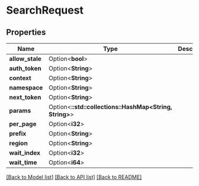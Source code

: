 # SearchRequest

## Properties

| Name            | Type                                                    | Description | Notes      |
| --------------- | ------------------------------------------------------- | ----------- | ---------- |
| **allow_stale** | Option<**bool**>                                        |             | [optional] |
| **auth_token**  | Option<**String**>                                      |             | [optional] |
| **context**     | Option<**String**>                                      |             | [optional] |
| **namespace**   | Option<**String**>                                      |             | [optional] |
| **next_token**  | Option<**String**>                                      |             | [optional] |
| **params**      | Option<**::std::collections::HashMap<String, String>**> |             | [optional] |
| **per_page**    | Option<**i32**>                                         |             | [optional] |
| **prefix**      | Option<**String**>                                      |             | [optional] |
| **region**      | Option<**String**>                                      |             | [optional] |
| **wait_index**  | Option<**i32**>                                         |             | [optional] |
| **wait_time**   | Option<**i64**>                                         |             | [optional] |

[[Back to Model list]](../README.md#documentation-for-models)
[[Back to API list]](../README.md#documentation-for-api-endpoints)
[[Back to README]](../README.md)
